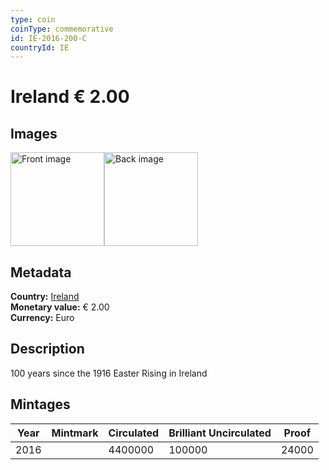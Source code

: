 ```yaml
---
type: coin
coinType: commemorative
id: IE-2016-200-C
countryId: IE
---
```


# Ireland € 2.00

## Images

<img src="../../Images/common-2007-200.png" height="150" alt="Front image"><img src="Images/IE-2016-200.png" height="150" alt="Back image">

## Metadata

**Country:** [Ireland](../../Countries/Ireland/index.md)\
**Monetary value:** € 2.00\
**Currency:** Euro

## Description
100 years since the 1916 Easter Rising in Ireland

## Mintages

| Year | Mintmark | Circulated | Brilliant Uncirculated | Proof |
| ---- | -------- | ---------- | ---------------------- | ----- |
| 2016 | | 4400000 | 100000 | 24000 |
